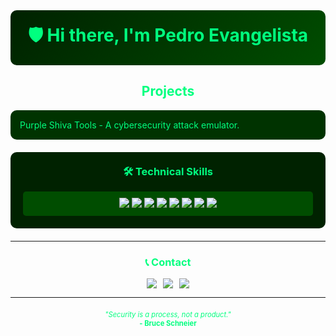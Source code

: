 <!-- Cybersecurity Header -->
<div style="background: linear-gradient(135deg, #002200, #004d00); padding: 20px; border-radius: 10px; text-align: center; margin-bottom: 20px;">
  <h1 style="color:#00FF7F; margin: 0;">🛡️ Hi there, I'm <strong>Pedro Evangelista</strong> </h1>
</div>

<!-- Projects -->
<h2 style="color:#00FF7F; text-align: center;">Projects</h2>
<div style="background-color: #003300; padding: 15px; border-radius: 10px; margin: 0 auto 20px auto; max-width: 600px;">
  <ul style="color: #00FF7F; margin: 0; padding: 0; list-style: none;">
    <li>
      <a href="https://github.com/PurpleShivaTeam" style="color: #00FF7F; text-decoration: none;">Purple Shiva Tools</a> - A cybersecurity attack emulator.
    </li>
  </ul>
</div>

<!-- Technical Skills -->
<div style="background: #002200; padding: 20px; border-radius: 10px; margin-bottom: 20px;">
  <h3 style="color:#00FF7F; text-align: center; margin-top: 0;">🛠️ Technical Skills</h3>
  <div style="display: grid; grid-template-columns: repeat(auto-fit, minmax(120px, 1fr)); gap: 10px; text-align: center;">
    <div style="padding: 10px; background: #004d00; border-radius: 5px;">
      <img src="https://img.shields.io/badge/-Kali_Linux-006400?logo=kalilinux&logoColor=white">
      <img src="https://img.shields.io/badge/-Ubuntu-228B22?logo=ubuntu&logoColor=white">
      <img src="https://img.shields.io/badge/-Endian_Firewall-32CD32?logo=firefox&logoColor=white">
      <img src="https://img.shields.io/badge/-MikroTik-006400?logo=mikrotik&logoColor=white">
      <img src="https://img.shields.io/badge/-Atomic_Red_Team-00FF00?logo=atomicredteam&logoColor=white">
      <img src="https://img.shields.io/badge/-WAZUH-00FF7F?logo=wazuh&logoColor=white">
      <img src="https://img.shields.io/badge/-Python-00FA9A?logo=python&logoColor=white">
      <img src="https://img.shields.io/badge/-Network_Security-2E8B57?logo=network&logoColor=white">
    </div>
  </div>
</div>

---

<!-- Contact -->
<div style="text-align: center;">
  <h3 style="color:#00FF7F;">📞 Contact</h3>
  <div style="display: flex; justify-content: center; gap: 10px; flex-wrap: wrap;">
    <a href="https://www.linkedin.com/in/pedro-evangelista-cyber">
      <img src="https://img.shields.io/badge/LinkedIn-006400?logo=linkedin&logoColor=white&style=for-the-badge">
    </a>
    <a href="mailto:pedrosilvaevangelista2005@gmail.com">
      <img src="https://img.shields.io/badge/Email-228B22?logo=gmail&logoColor=white&style=for-the-badge">
    </a>
    <a href="https://github.com/pedrosilvaevangelista">
      <img src="https://img.shields.io/badge/GitHub-2E8B57?logo=github&logoColor=white&style=for-the-badge">
    </a>
  </div>
</div>

---

<!-- Quote -->
<div style="text-align: center; color: #00FF7F; font-size: 0.8em; margin-top: 20px;">
  <em>"Security is a process, not a product."</em>
  <br>
  <strong>- Bruce Schneier</strong>
</div>
